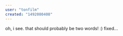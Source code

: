 ```yaml
---
user: "tonfilm"
created: "1492080408"
---
```


oh, i see. that should probably be two words! :) fixed...
